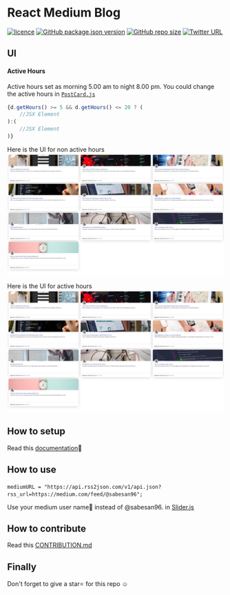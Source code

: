 # React Medium Blog

[![licence](https://img.shields.io/github/license/sabesansathananthan/material-ui-medium-blog)](https://github.com/sabesansathananthan/material-ui-medium-blog/blob/master/.github/LICENSE)
[![GitHub package.json version](https://img.shields.io/github/package-json/v/sabesansathananthan/material-ui-medium-blog)](https://github.com/sabesansathananthan/material-ui-medium-blog)
[![GitHub repo size](https://img.shields.io/github/repo-size/sabesansathananthan/material-ui-medium-blog?color=ff69b4)](https://github.com/sabesansathananthan/material-ui-medium-blog)
[![Twitter URL](https://img.shields.io/twitter/url?style=social&url=https%3A%2F%2Ftwitter.com%2FTheSabesan)](https://twitter.com/intent/tweet?text=Wow,%20I%20used%20material-ui-medium-blog.%20That%20is%20excellent.%20Thank%20you%20@TheSabesan)

## UI

#### Active Hours

Active hours set as morning 5.00 am to night 8.00 pm. You could change the active hours in [`PostCard.js`](./src/Components/PostCard.js)

```JavaScript
{d.getHours() >= 5 && d.getHours() <= 20 ? (
    //JSX Element
):(
    //JSX Element
)}
```

Here is the UI for non active hours
![Image](./docs/post-non-active-hours.png)

Here is the UI for active hours
![Image](./docs/post-active-hours.png)

## How to setup

Read this [documentation](./docs/SETUP.md)📝

## How to use

`mediumURL = "https://api.rss2json.com/v1/api.json?rss_url=https://medium.com/feed/@sabesan96";`

Use your medium user name👤 instead of @sabesan96. in [Slider.js](./src/components/Slider.js)

## How to contribute

Read this [CONTRIBUTION.md](./docs/CONTRIBUTION.md)

## Finally

Don't forget to give a star⭐️ for this repo ☺️
